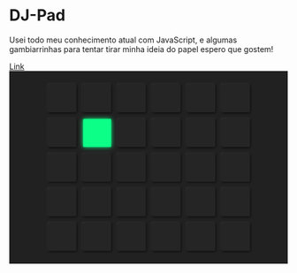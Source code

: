 # DJ-Pad
Usei todo meu conhecimento atual com JavaScript, e algumas gambiarrinhas para tentar tirar minha ideia do papel espero que gostem!

[Link](https://lipzdev.github.io/DJ-Pad/)
![Preview](https://github.com/LipzDev/DJ-Pad/blob/main/preview.png)
